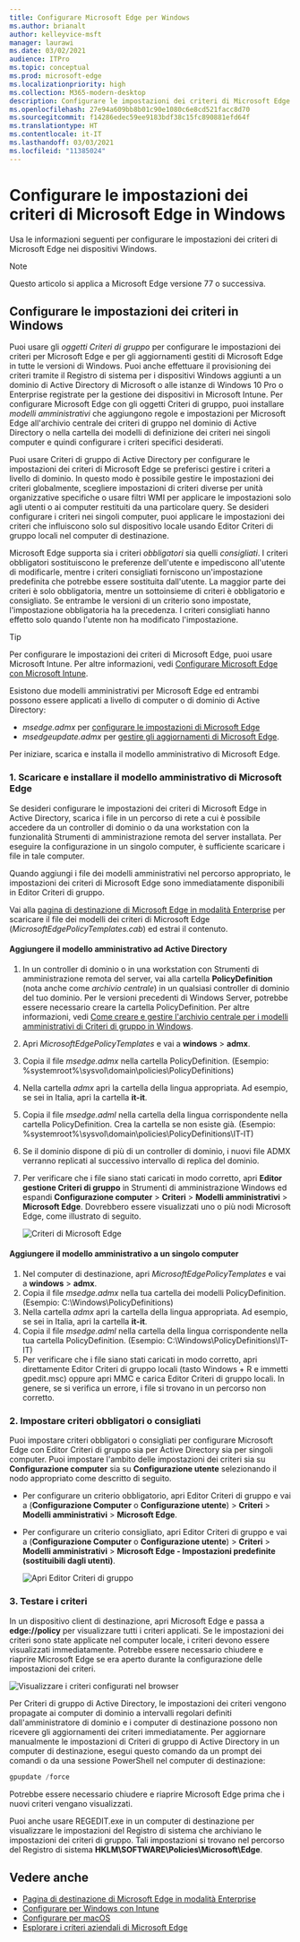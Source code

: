 ```yaml
---
title: Configurare Microsoft Edge per Windows
ms.author: brianalt
author: kelleyvice-msft
manager: laurawi
ms.date: 03/02/2021
audience: ITPro
ms.topic: conceptual
ms.prod: microsoft-edge
ms.localizationpriority: high
ms.collection: M365-modern-desktop
description: Configurare le impostazioni dei criteri di Microsoft Edge nei dispositivi Windows
ms.openlocfilehash: 27e94a609bb8b01c90e1080c6e8cd521facc8d70
ms.sourcegitcommit: f14286edec59ee9183bdf38c15fc890881efd64f
ms.translationtype: HT
ms.contentlocale: it-IT
ms.lasthandoff: 03/03/2021
ms.locfileid: "11385024"
---
```

# <a name="configure-microsoft-edge-policy-settings-on-windows"></a>Configurare le impostazioni dei criteri di Microsoft Edge in Windows

Usa le informazioni seguenti per configurare le impostazioni dei criteri di Microsoft Edge nei dispositivi Windows.

> [!NOTE]
> Questo articolo si applica a Microsoft Edge versione 77 o successiva.

## <a name="configure-policy-settings-on-windows"></a>Configurare le impostazioni dei criteri in Windows

Puoi usare gli _oggetti Criteri di gruppo_ per configurare le impostazioni dei criteri per Microsoft Edge e per gli aggiornamenti gestiti di Microsoft Edge in tutte le versioni di Windows. Puoi anche effettuare il provisioning dei criteri tramite il Registro di sistema per i dispositivi Windows aggiunti a un dominio di Active Directory di Microsoft o alle istanze di Windows 10 Pro o Enterprise registrate per la gestione dei dispositivi in Microsoft Intune. Per configurare Microsoft Edge con gli oggetti Criteri di gruppo, puoi installare _modelli amministrativi_ che aggiungono regole e impostazioni per Microsoft Edge all'archivio centrale dei criteri di gruppo nel dominio di Active Directory o nella cartella dei modelli di definizione dei criteri nei singoli computer e quindi configurare i criteri specifici desiderati.

Puoi usare Criteri di gruppo di Active Directory per configurare le impostazioni dei criteri di Microsoft Edge se preferisci gestire i criteri a livello di dominio. In questo modo è possibile gestire le impostazioni dei criteri globalmente, scegliere impostazioni di criteri diverse per unità organizzative specifiche o usare filtri WMI per applicare le impostazioni solo agli utenti o ai computer restituiti da una particolare query. Se desideri configurare i criteri nei singoli computer, puoi applicare le impostazioni dei criteri che influiscono solo sul dispositivo locale usando Editor Criteri di gruppo locali nel computer di destinazione.

Microsoft Edge supporta sia i criteri _obbligatori_ sia quelli _consigliati_. I criteri obbligatori sostituiscono le preferenze dell'utente e impediscono all'utente di modificarle, mentre i criteri consigliati forniscono un'impostazione predefinita che potrebbe essere sostituita dall'utente. La maggior parte dei criteri è solo obbligatoria, mentre un sottoinsieme di criteri è obbligatorio e consigliato. Se entrambe le versioni di un criterio sono impostate, l'impostazione obbligatoria ha la precedenza. I criteri consigliati hanno effetto solo quando l'utente non ha modificato l'impostazione.

>[!TIP]
> Per configurare le impostazioni dei criteri di Microsoft Edge, puoi usare Microsoft Intune. Per altre informazioni, vedi [Configurare Microsoft Edge con Microsoft Intune](configure-edge-with-intune.md).

Esistono due modelli amministrativi per Microsoft Edge ed entrambi possono essere applicati a livello di computer o di dominio di Active Directory:

- *msedge.admx* per [configurare le impostazioni di Microsoft Edge](microsoft-edge-policies.md)
- *msedgeupdate.admx* per [gestire gli aggiornamenti di Microsoft Edge](microsoft-edge-update-policies.md).

Per iniziare, scarica e installa il modello amministrativo di Microsoft Edge.

### <a name="1-download-and-install-the-microsoft-edge-administrative-template"></a>1. Scaricare e installare il modello amministrativo di Microsoft Edge

Se desideri configurare le impostazioni dei criteri di Microsoft Edge in Active Directory, scarica i file in un percorso di rete a cui è possibile accedere da un controller di dominio o da una workstation con la funzionalità Strumenti di amministrazione remota del server installata. Per eseguire la configurazione in un singolo computer, è sufficiente scaricare i file in tale computer.

Quando aggiungi i file dei modelli amministrativi nel percorso appropriato, le impostazioni dei criteri di Microsoft Edge sono immediatamente disponibili in Editor Criteri di gruppo.

Vai alla [pagina di destinazione di Microsoft Edge in modalità Enterprise](https://aka.ms/EdgeEnterprise) per scaricare il file dei modelli dei criteri di Microsoft Edge (*MicrosoftEdgePolicyTemplates.cab*) ed estrai il contenuto.

#### <a name="add-the-administrative-template-to-active-directory"></a>Aggiungere il modello amministrativo ad Active Directory

1. In un controller di dominio o in una workstation con Strumenti di amministrazione remota del server, vai alla cartella **PolicyDefinition** (nota anche come _archivio centrale_) in un qualsiasi controller di dominio del tuo dominio. Per le versioni precedenti di Windows Server, potrebbe essere necessario creare la cartella PolicyDefinition. Per altre informazioni, vedi [Come creare e gestire l'archivio centrale per i modelli amministrativi di Criteri di gruppo in Windows](https://support.microsoft.com/help/3087759/how-to-create-and-manage-the-central-store-for-group-policy-administra).
2. Apri *MicrosoftEdgePolicyTemplates* e vai a **windows** > **admx**.
3. Copia il file *msedge.admx* nella cartella PolicyDefinition. (Esempio: %systemroot%\sysvol\domain\policies\PolicyDefinitions)
4. Nella cartella *admx* apri la cartella della lingua appropriata. Ad esempio, se sei in Italia, apri la cartella **it-it**.
5. Copia il file *msedge.adml* nella cartella della lingua corrispondente nella cartella PolicyDefinition. Crea la cartella se non esiste già. (Esempio: %systemroot%\sysvol\domain\policies\PolicyDefinitions\IT-IT)
6. Se il dominio dispone di più di un controller di dominio, i nuovi file ADMX verranno replicati al successivo intervallo di replica del dominio.
7. Per verificare che i file siano stati caricati in modo corretto, apri **Editor gestione Criteri di gruppo** in Strumenti di amministrazione Windows ed espandi **Configurazione computer** > **Criteri** > **Modelli amministrativi** > **Microsoft Edge**. Dovrebbero essere visualizzati uno o più nodi Microsoft Edge, come illustrato di seguito.

    ![Criteri di Microsoft Edge](./media/configure-microsoft-edge/edge-gpo-policies.png)

#### <a name="add-the-administrative-template-to-an-individual-computer"></a>Aggiungere il modello amministrativo a un singolo computer

1. Nel computer di destinazione, apri *MicrosoftEdgePolicyTemplates* e vai a **windows** > **admx**.
2. Copia il file *msedge.admx* nella tua cartella dei modelli PolicyDefinition. (Esempio: C:\Windows\PolicyDefinitions)
3. Nella cartella *admx* apri la cartella della lingua appropriata. Ad esempio, se sei in Italia, apri la cartella **it-it**.
4. Copia il file *msedge.adml* nella cartella della lingua corrispondente nella tua cartella PolicyDefinition. (Esempio: C:\Windows\PolicyDefinitions\IT-IT)
5. Per verificare che i file siano stati caricati in modo corretto, apri direttamente Editor Criteri di gruppo locali (tasto Windows + R e immetti gpedit.msc) oppure apri MMC e carica Editor Criteri di gruppo locali. In genere, se si verifica un errore, i file si trovano in un percorso non corretto.

### <a name="2-set-mandatory-or-recommended-policies"></a>2. Impostare criteri obbligatori o consigliati

Puoi impostare criteri obbligatori o consigliati per configurare Microsoft Edge con Editor Criteri di gruppo sia per Active Directory sia per singoli computer. Puoi impostare l'ambito delle impostazioni dei criteri sia su **Configurazione computer** sia su **Configurazione utente** selezionando il nodo appropriato come descritto di seguito.

- Per configurare un criterio obbligatorio, apri Editor Criteri di gruppo e vai a (**Configurazione Computer** o **Configurazione utente**) > **Criteri** > **Modelli amministrativi** > **Microsoft Edge**.
- Per configurare un criterio consigliato, apri Editor Criteri di gruppo e vai a (**Configurazione Computer** o **Configurazione utente**) > **Criteri** > **Modelli amministrativi** > **Microsoft Edge - Impostazioni predefinite (sostituibili dagli utenti)**.

  ![Apri Editor Criteri di gruppo](./media/configure-microsoft-edge/edge-ad-policy.png)

### <a name="3-test-your-policies"></a>3. Testare i criteri

In un dispositivo client di destinazione, apri Microsoft Edge e passa a **edge://policy** per visualizzare tutti i criteri applicati. Se le impostazioni dei criteri sono state applicate nel computer locale, i criteri devono essere visualizzati immediatamente. Potrebbe essere necessario chiudere e riaprire Microsoft Edge se era aperto durante la configurazione delle impostazioni dei criteri.

![Visualizzare i criteri configurati nel browser](./media/configure-microsoft-edge/edge-gpEdit.png)

Per Criteri di gruppo di Active Directory, le impostazioni dei criteri vengono propagate ai computer di dominio a intervalli regolari definiti dall'amministratore di dominio e i computer di destinazione possono non ricevere gli aggiornamenti dei criteri immediatamente. Per aggiornare manualmente le impostazioni di Criteri di gruppo di Active Directory in un computer di destinazione, esegui questo comando da un prompt dei comandi o da una sessione PowerShell nel computer di destinazione:

``` powershell
gpupdate /force
```

Potrebbe essere necessario chiudere e riaprire Microsoft Edge prima che i nuovi criteri vengano visualizzati.

Puoi anche usare REGEDIT.exe in un computer di destinazione per visualizzare le impostazioni del Registro di sistema che archiviano le impostazioni dei criteri di gruppo. Tali impostazioni si trovano nel percorso del Registro di sistema **HKLM\SOFTWARE\Policies\Microsoft\Edge**.

## <a name="see-also"></a>Vedere anche

- [Pagina di destinazione di Microsoft Edge in modalità Enterprise](https://aka.ms/EdgeEnterprise)
- [Configurare per Windows con Intune](configure-edge-with-intune.md)
- [Configurare per macOS](configure-microsoft-edge-on-mac.md)
- [Esplorare i criteri aziendali di Microsoft Edge](microsoft-edge-policies.md)



